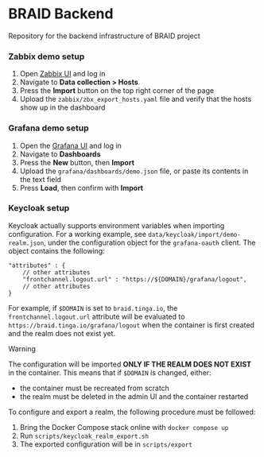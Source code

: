 # BRAID Backend

Repository for the backend infrastructure of BRAID project

### Zabbix demo setup

1. Open [Zabbix UI](http://localhost/zabbix) and log in
2. Navigate to **Data collection > Hosts**
3. Press the **Import** button on the top right corner of the page
4. Upload the `zabbix/zbx_export_hosts.yaml` file and verify that the hosts show up in the dashboard

### Grafana demo setup

1. Open the [Grafana UI](https://localhost/grafana) and log in
2. Navigate to **Dashboards**
3. Press the **New** button, then **Import**
4. Upload the `grafana/dashboards/demo.json` file, or paste its contents in the text field
5. Press **Load**, then confirm with **Import**

### Keycloak setup

Keycloak actually supports environment variables when importing configuration. For a working example, see `data/keycloak/import/demo-realm.json`, under the configuration object for the `grafana-oauth` client. The object contains the following:

```jsonc
"attributes" : {
    // other attributes
    "frontchannel.logout.url" : "https://${DOMAIN}/grafana/logout",
    // other attributes
}
```

For example, if `$DOMAIN` is set to `braid.tinga.io`, the `frontchannel.logout.url` attribute will be evaluated to `https://braid.tinga.io/grafana/logout` when the container is first created and the realm does not exist yet.

> [!WARNING]
> The configuration will be imported **ONLY IF THE REALM DOES NOT EXIST** in the container. This means that if `$DOMAIN` is changed, either:
>
> - the container must be recreated from scratch
> - the realm must be deleted in the admin UI and the container restarted

To configure and export a realm, the following procedure must be followed:

1. Bring the Docker Compose stack online with `docker compose up`
2. Run `scripts/keycloak_realm_export.sh`
3. The exported configuration will be in `scripts/export`
